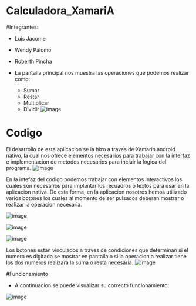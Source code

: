 # Calculadora_XamariA

#Integrantes:
- Luis Jacome
- Wendy Palomo
- Roberth Pincha

- La pantalla principal nos muestra las operaciones que podemos realizar como:
  - Sumar
  - Restar
  - Multiplicar
  - Dividir
![image](https://user-images.githubusercontent.com/58180852/184413585-be2c95e7-b6a8-4992-ba9d-ceb5c0bef172.png)

# Codigo
El desarrollo de esta aplicacion se la hizo a traves de Xamarin android nativo, la cual nos ofrece elementos necesarios para trabajar con la interfaz e implementacion de metodos necesarios para incluir la logica del programa.
![image](https://user-images.githubusercontent.com/58041699/184435087-8160339a-1be6-4ada-b114-828b8ff13fc1.png)

En la intefaz del codigo podemos trabajar con elementos interactivos los cuales son necesarios para implantar los recuadros o textos para usar en la aplicacion nativa.
De esta forma, en la aplicacion nosotros hemos utilizado varios botones los cuales al momento de ser pulsados deberan mostrar o realizar la operacion necesaria.

![image](https://user-images.githubusercontent.com/58041699/184435136-e917c983-f71d-4970-a1ea-f47a809cdff4.png)

![image](https://user-images.githubusercontent.com/58041699/184435172-b12e0904-15f2-4b52-a961-a3cfabb09e61.png)

![image](https://user-images.githubusercontent.com/58041699/184435218-206c4ba0-011f-4d66-9d57-3773abe4ed50.png)

Los botones estan vinculados a traves de condiciones que determinan si el numero es digitado se mostrar en pantalla o si la operacion a realizar tiene los dos numeros realizara la suma o resta necesaria.
![image](https://user-images.githubusercontent.com/58041699/184435295-050f3c1a-3e41-41c0-9160-1eac2bbf5d67.png)

#Funcionamiento 
- A continuacion se puede visualizar su correcto funcionamiento:

![image](https://user-images.githubusercontent.com/58180852/184413461-6ef2c0c8-4e7f-4f8f-8cd8-784187a17220.png)


